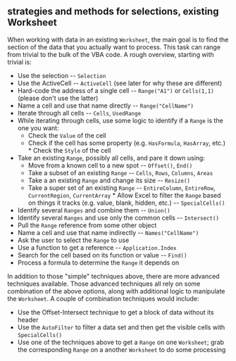 ## strategies and methods for selections, existing Worksheet

When working with data in an existing `Worksheet`, the main goal is to find the section of the data that you actually want to process. This task can range from trivial to the bulk of the VBA code. A rough overview, starting with trivial is:

- Use the selection -- `Selection`
- Use the ActiveCell -- `ActiveCell` (see later for why these are different)
- Hard-code the address of a single cell -- `Range("A1")` or `Cells(1,1)` (please don't use the latter)
- Name a cell and use that name directly -- `Range("CellName")`
- Iterate through all cells -- `Cells`, `UsedRange`
- While iterating through cells, use some logic to identify if a `Range` is the one you want:
  - Check the `Value` of the cell
  - Check if the cell has some property (e.g. `HasFormula`, `HasArray`, etc.) \* Check the `Style` of the cell
- Take an existing `Range`, possibly all cells, and pare it down using:
  - Move from a known cell to a new spot -- `Offset()`, `End()`
  - Take a subset of an existing `Range` -- `Cells`, `Rows`, `Columns`, `Areas`
  - Take a an existing `Range` and change its size -- `Resize()`
  - Take a super set of an existing `Range` -- `EntireColumn`, `EntireRow`, `CurrentRegion`, `CurrentArray` \* Allow Excel to filter the `Range` based on things it tracks (e.g. value, blank, hidden, etc.) -- `SpecialCells()`
- Identify several `Ranges` and combine them -- `Union()`
- Identify several `Ranges` and use only the common cells -- `Intersect()`
- Pull the `Range` reference from some other object
- Name a cell and use that name indirectly -- `Names("CellName")`
- Ask the user to select the `Range` to use
- Use a function to get a reference -- `Application.Index`
- Search for the cell based on its function or value -- `Find()`
- Process a formula to determine the `Range` it depends on

In addition to those "simple" techniques above, there are more advanced techniques available. Those advanced techniques all rely on some combination of the above options, along with additional logic to manipulate the `Worksheet`. A couple of combination techniques would include:

- Use the Offset-Intersect technique to get a block of data without its header
- Use the `AutoFilter` to filter a data set and then get the visible cells with `SpecialCells()`
- Use one of the techniques above to get a `Range` on one `Worksheet`; grab the corresponding `Range` on a another `Worksheet` to do some processing
